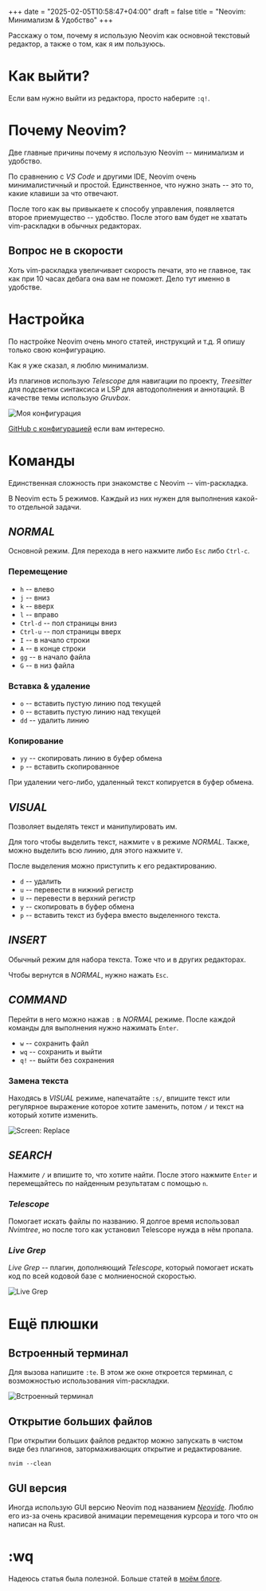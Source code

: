 +++
date = "2025-02-05T10:58:47+04:00"
draft = false
title = "Neovim: Минимализм & Удобство"
+++

Расскажу о том, почему я использую Neovim как основной текстовый редактор, а также о том, как я им пользуюсь.

# Как выйти?

Если вам нужно выйти из редактора, просто наберите `:q!`.

# Почему Neovim?

Две главные причины почему я использую Neovim -- минимализм и удобство.

По сравнению с _VS Code_ и другими IDE, Neovim очень минималистичный и простой. Единственное, что нужно знать -- это то, какие клавиши за что отвечают.

После того как вы привыкаете к способу управления, появляется второе приемущество -- удобство. После этого вам будет не хватать vim-раскладки в обычных редакторах.

## Вопрос не в скорости

Хоть vim-раскладка увеличивает скорость печати, это не главное, так как при 10 часах дебага она вам не поможет. Дело тут именно в удобстве.

# Настройка

По настройке Neovim очень много статей, инструкций и т.д. Я опишу только свою конфигурацию.

Как я уже сказал, я люблю минимализм.

Из плагинов использую _Telescope_ для навигации по проекту, _Treesitter_ для подсветки синтаксиса и LSP для автодополнения и аннотаций. В качестве темы использую _Gruvbox_.

![Моя конфигурация](/me/NeovimConfig.png)

[GitHub с конфигурацией](https://github.com/georgiyozhegov/configuration/blob/master/nvim) если вам интересно.

# Команды

Единственная сложность при знакомстве с Neovim -- vim-раскладка.

В Neovim есть 5 режимов. Каждый из них нужен для выполнения какой-то отдельной задачи.

## _NORMAL_

Основной режим. Для перехода в него нажмите либо `Esc` либо `Ctrl-c`.

### Перемещение

- `h` -- влево
- `j` -- вниз
- `k` -- вверх
- `l` -- вправо
- `Ctrl-d` -- пол страницы вниз
- `Ctrl-u` -- пол страницы вверх
- `I` -- в начало строки
- `A` -- в конце строки
- `gg` -- в начало файла
- `G` -- в низ файла

### Вставка & удаление

- `o` -- вставить пустую линию под текущей
- `O` -- вставить пустую линию над текущей
- `dd` -- удалить линию

### Копирование

- `yy` -- скопировать линию в буфер обмена
- `p` -- вставить скопированное

При удалении чего-либо, удаленный текст копируется в буфер обмена.

## _VISUAL_

Позволяет выделять текст и манипулировать им.

Для того чтобы выделить текст, нажмите `v` в режиме _NORMAL_. Также, можно выделить всю линию, для этого нажмите `V`.

После выделения можно приступить к его редактированию.

- `d` -- удалить
- `u` -- перевести в нижний регистр
- `U` -- перевести в верхний регистр
- `y` -- скопировать в буфер обмена
- `p` -- вставить текст из буфера вместо выделенного текста.

## _INSERT_

Обычный режим для набора текста. Тоже что и в других редакторах.

Чтобы вернутся в _NORMAL_, нужно нажать `Esc`.

## _COMMAND_

Перейти в него можно нажав `:` в _NORMAL_ режиме. После каждой команды для выполнения нужно нажимать `Enter`.

- `w` -- сохранить файл
- `wq` -- сохранить и выйти
- `q!` -- выйти без сохранения

### Замена текста

Находясь в _VISUAL_ режиме, напечатайте `:s/`, впишите текст или регулярное выражение которое хотите заменить, потом `/` и текст на который хотите изменить.

![Screen: Replace](/me/NeovimReplace.png)

## _SEARCH_

Нажмите `/` и впишите то, что хотите найти. После этого нажмите `Enter` и перемещайтесь по найденным результатам с помощью `n`.

### _Telescope_

Помогает искать файлы по названию. Я долгое время использовал _Nvimtree_, но после того как установил Telescope нужда в нём пропала.

### _Live Grep_

_Live Grep_ -- плагин, дополняющий _Telescope_, который помогает искать код по всей кодовой базе с молниеносной скоростью.

![Live Grep](/me/NeovimLiveGrep.png)

# Ещё плюшки

## Встроенный терминал

Для вызова напишите `:te`. В этом же окне откроется терминал, с возможностью использования vim-раскладки.

![Встроенный терминал](/me/NeovimTerminal.png)

## Открытие больших файлов

При открытии больших файлов редактор можно запускать в чистом виде без плагинов, затормаживающих открытие и редактирование.

```
nvim --clean
```

## GUI версия

Иногда использую GUI версию Neovim под названием [_Neovide_](https://github.com/neovide/neovide). Люблю его из-за очень красивой анимации перемещения курсора и того что он написан на Rust.

# :wq

Надеюсь статья была полезной. Больше статей в [моём блоге](https://t.me/thegblog).